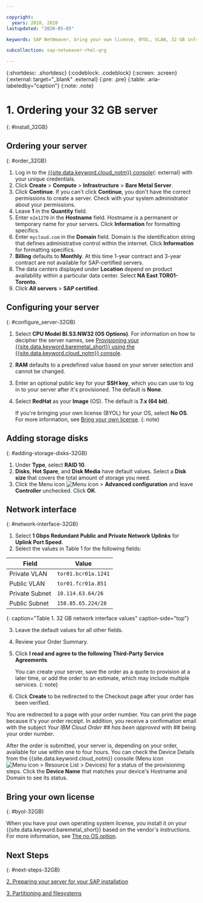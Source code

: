 ```yaml
---

copyright:
  years: 2018, 2020
lastupdated: "2020-05-05"

keywords: SAP NetWeaver, bring your own license, BYOL, VLAN, 32 GB infrastructure

subcollection: sap-netweaver-rhel-qrg

---
```


{:shortdesc: .shortdesc}
{:codeblock: .codeblock}
{:screen: .screen}
{:external: target="_blank" .external}
{:pre: .pre}
{:table: .aria-labeledby="caption"}
{:note: .note}

# 1. Ordering your 32 GB server
{: #install_32GB}

## Ordering your server
{: #order_32GB}

1. Log in to the [{{site.data.keyword.cloud_notm}} console](https://cloud.ibm.com){: external} with your unique credentials.
2. Click **Create** > **Compute** > **Infrastructure** > **Bare Metal Server**.
3. Click **Continue**. If you can't click **Continue**, you don't have the correct permissions to create a server. Check with your system administrator about your permissions.
4. Leave **1** in the **Quantity** field.
5. Enter `e2e1270` in the **Hostname** field. Hostname is a permanent or temporary name for your servers. Click **Information** for formatting specifics.
6. Enter `mycloud.com` in the **Domain** field. Domain is the identification string that defines administrative control within the internet. Click **Information** for formatting specifics.
7. **Billing** defaults to **Monthly**. At this time 1-year contract and 3-year contract are not available for SAP-certified servers.
8. The data centers displayed under **Location** depend on product availability within a particular data center. Select **NA East TOR01-Toronto**.
9. Click **All servers** > **SAP certified**.

## Configuring your server
{: #configure_server-32GB}

1. Select **CPU Model BI.S3.NW32 (OS Options)**. For information on how to decipher the server names, see [Provisioning your {{site.data.keyword.baremetal_short}} using the {{site.data.keyword.cloud_notm}} console](/docs/sap-netweaver?topic=sap-netweaver-set_up_infrastructure#order-server).
2. **RAM** defaults to a predefined value based on your server selection and cannot be changed.
3. Enter an optional public key for your **SSH key**, which you can use to log in to your server after it's provisioned. The default is **None**.
4. Select **RedHat** as your **Image** (OS). The default is **7.x (64 bit)**.

   If you're bringing your own license (BYOL) for your OS, select **No OS**. For more information, see [Bring your own license](#byol-32GB).
   {: note}

## Adding storage disks
{: #adding-storage-disks-32GB}

1. Under **Type**, select **RAID 10**.
2. **Disks**, **Hot Spare**, and **Disk Media** have default values. Select a **Disk size** that covers the total amount of storage you need.
3. Click the Menu icon ![Menu icon](../../icons/action-menu-icon.svg) > **Advanced configuration** and leave **Controller** unchecked. Click **OK**.

## Network interface
{: #network-interface-32GB}

1. Select **1 Gbps Redundant Public and Private Network Uplinks** for **Uplink Port Speed**.
2. Select the values in Table 1 for the following fields:

|              Field               |      Value              |
| -------------------------------- | ------------------------|
| Private VLAN                     | `tor01.bcr01a.1241`     |
| Public VLAN                      | `tor01.fcr01a.851`      |
| Private Subnet                   | `10.114.63.64/26`       |
| Public Subnet                    | `158.85.65.224/28`      |
{: caption="Table 1. 32 GB network interface values" caption-side="top"}  

3. Leave the default values for all other fields.
4. Review your Order Summary.
5. Click **I read and agree to the following Third-Party Service Agreements**.

   You can create your server, save the order as a quote to provision at a later time, or add the order to an estimate, which may include multiple services.
   {: note}

6. Click **Create** to be redirected to the Checkout page after your order has been verified.

You are redirected to a page with your order number. You can print the page because it's your order receipt. In addition, you receive a confirmation email with the subject *Your IBM Cloud Order ## has been approved* with ## being your order number.

After the order is submitted, your server is, depending on your order, available for use within one to four hours. You can check the Device Details from the {{site.data.keyword.cloud_notm}} console (Menu icon ![Menu icon](../../icons/icon_hamburger.svg) > Resource List > Devices) for a status of the provisioning steps. Click the **Device Name** that matches your device's Hostname and Domain to see its status.

## Bring your own license
{: #byol-32GB}

When you have your own operating system license, you install it on your {{site.data.keyword.baremetal_short}} based on the vendor's instructions. For more information, see [The no OS option](/docs/bare-metal?topic=bare-metal-bm-no-os#bm-no-os).

## Next Steps
{: #next-steps-32GB}

  [2. Preparing your server for your SAP installation](/docs/sap-netweaver-rhel-qrg?topic=sap-netweaver-rhel-qrg-prepare_32GB)

  [3. Partitioning and filesystems](/docs/sap-netweaver-rhel-qrg?topic=sap-netweaver-rhel-qrg-partition_32GB)
